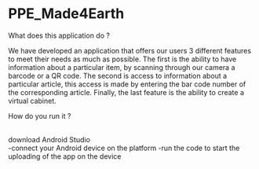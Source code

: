 # PPE_Made4Earth

What does this application do ?

We have developed an application that offers our users 3 different features to meet their needs as much as possible. 
The first is the ability to have information about a particular item, by scanning through our camera a barcode or a QR code. 
The second is access to information about a particular article, this access is made by entering the bar code number of the corresponding article. 
Finally, the last feature is the ability to create a virtual cabinet. 

How do you run it ?

<br> download Android Studio </br>
-connect your Android device on the platform
-run the code to start the uploading of the app on the device

